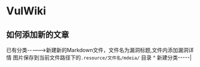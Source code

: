 # VulWiki

## 如何添加新的文章

已有分类----->新建新的Markdown文件，文件名为漏洞标题,文件内添加漏洞详情 图片保存到当前文件路径下的`.resource/文件名/mdeia/` 目录
             ^
新建分类-----|
